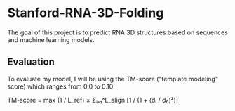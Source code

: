 # Stanford-RNA-3D-Folding

The goal of this project is to predict RNA 3D structures based on sequences and machine learning models.

## Evaluation 

To evaluate my model, I will be using the TM-score ("template modeling" score) which ranges from 0.0 to 0.10: 

TM-score = max (1 / L_ref) × Σᵢ₌₁^L_align [1 / (1 + (dᵢ / d₀)²)]

